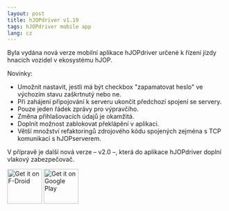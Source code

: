 ```yaml
---
layout: post
title: hJOPdriver v1.19
tags: hJOPdriver mobile app
lang: cz
---
```


Byla vydána nová verze mobilní aplikace hJOPdriver určené  k řízení jízdy
hnacích vozidel v ekosystému hJOP.

Novinky:

* Umožnit nastavit, jestli má být checkbox "zapamatovat heslo" ve výchozím stavu zaškrtnutý nebo ne.
* Při zahájení připojování k serveru ukončit předchozí spojení se servery.
* Pouze jeden řádek zprávy pro výpravčího.
* Změna přihlašovacích údajů je okamžitá.
* Doplnit možnost zablokovat překlápění v aplikaci.
* Větší množství refaktoringů zdrojového kódu spojených zejména s TCP komunikací s hJOPserverem.

V přípravě je další nová verze – v2.0 –, která do aplikace hJOPdriver doplní
vlakový zabezpečovač.

[<img src="https://fdroid.gitlab.io/artwork/badge/get-it-on.png"
     alt="Get it on F-Droid"
     height="80">](https://f-droid.org/packages/cz.mendelu.xmarik.train_manager/)
[<img src="https://play.google.com/intl/en_us/badges/images/generic/en-play-badge.png"
     alt="Get it on Google Play"
     height="80">](https://play.google.com/store/apps/details?id=cz.mendelu.xmarik.train_manager)
